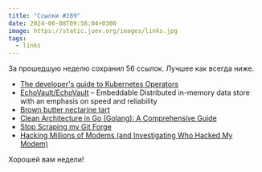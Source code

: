 ```yaml
---
title: "Ссылки #289"
date: 2024-06-08T09:58:04+0300
image: https://static.juev.org/images/links.jpg
tags: 
  - links
---
```


За прошедшую неделю сохранил 56 ссылок. Лучшее как всегда ниже.

- [The developer's guide to Kubernetes Operators](https://developers.redhat.com/articles/2024/01/29/developers-guide-kubernetes-operators)
- [EchoVault/EchoVault](https://github.com/EchoVault/EchoVault) – Embeddable Distributed in-memory data store with an emphasis on speed and reliability
- [Brown butter nectarine tart](https://stephango.com/brown-butter-nectarine-tart)
- [Clean Architecture in Go (Golang): A Comprehensive Guide](https://medium.com/@omidahn/clean-architecture-in-go-golang-a-comprehensive-guide-f8e422b7bfae)
- [Stop Scraping my Git Forge](https://gabrielsimmer.com/blog/stop-scraping-git-forge)
- [Hacking Millions of Modems (and Investigating Who Hacked My Modem)](https://samcurry.net/hacking-millions-of-modems)

Хорошей вам недели!
